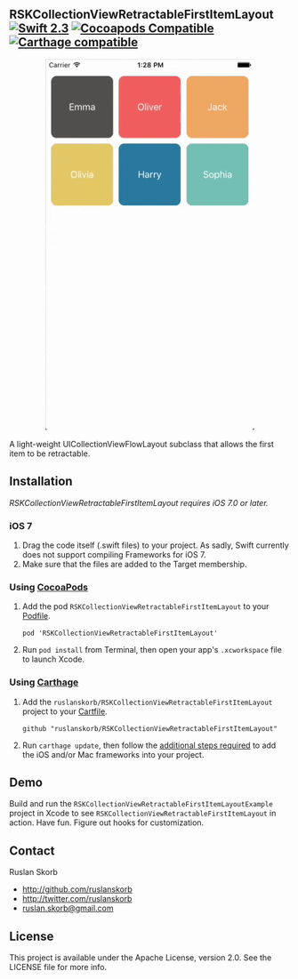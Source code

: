 ## RSKCollectionViewRetractableFirstItemLayout [![Swift 2.3](https://img.shields.io/badge/Swift-2.3-orange.svg?style=flat)](https://developer.apple.com/swift/) [![Cocoapods Compatible](https://img.shields.io/cocoapods/v/RSKCollectionViewRetractableFirstItemLayout.svg)](https://img.shields.io/cocoapods/v/RSKCollectionViewRetractableFirstItemLayout.svg) [![Carthage compatible](https://img.shields.io/badge/Carthage-compatible-4BC51D.svg?style=flat)](https://github.com/ruslanskorb/RSKCollectionViewRetractableFirstItemLayout)

<p align="center">
  <img src="RSKCollectionViewRetractableFirstItemLayoutExample/RSKCollectionViewRetractableFirstItemLayoutExample.gif" alt="Sample">
</p>

A light-weight UICollectionViewFlowLayout subclass that allows the first item to be retractable.

## Installation
*RSKCollectionViewRetractableFirstItemLayout requires iOS 7.0 or later.*

### iOS 7

1.  Drag the code itself (.swift files) to your project. As sadly, Swift currently does not support compiling Frameworks for iOS 7.
2.  Make sure that the files are added to the Target membership.

### Using [CocoaPods](http://cocoapods.org)

1.  Add the pod `RSKCollectionViewRetractableFirstItemLayout` to your [Podfile](http://guides.cocoapods.org/using/the-podfile.html).

        pod 'RSKCollectionViewRetractableFirstItemLayout'

2.  Run `pod install` from Terminal, then open your app's `.xcworkspace` file to launch Xcode.

### Using [Carthage](https://github.com/Carthage/Carthage)

1.  Add the `ruslanskorb/RSKCollectionViewRetractableFirstItemLayout` project to your [Cartfile](https://github.com/Carthage/Carthage/blob/master/Documentation/Artifacts.md#cartfile).

        github "ruslanskorb/RSKCollectionViewRetractableFirstItemLayout"

2.  Run `carthage update`, then follow the [additional steps required](https://github.com/Carthage/Carthage#adding-frameworks-to-an-application) to add the iOS and/or Mac frameworks into your project.

## Demo

Build and run the `RSKCollectionViewRetractableFirstItemLayoutExample` project in Xcode to see `RSKCollectionViewRetractableFirstItemLayout` in action.
Have fun. Figure out hooks for customization.

## Contact

Ruslan Skorb

- http://github.com/ruslanskorb
- http://twitter.com/ruslanskorb
- ruslan.skorb@gmail.com

## License

This project is available under the Apache License, version 2.0. See the LICENSE file for more info.
